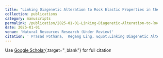 ```yaml
---
title: "Linking Diagenetic Alteration to Rock Elastic Properties in the Broom Creek CO2 Sequestration Site: Integrating Rock Physics and Petrophysical Analysis"
collection: publications
category: manuscripts
permalink: /publication/2025-01-01-Linking-Diagenetic-Alteration-to-Rock-Elastic-Properties-in-the-Broom-Creek-CO2-Sequestration-Site-Integrating-Rock-Physics-and-Petrophysical-Analysis
date: 2025-01-01
venue: 'Natural Resources Research (Under Review)'
citation: ' Prasad Pothana,  Kegang Ling, &quot;Linking Diagenetic Alteration to Rock Elastic Properties in the Broom Creek CO2 Sequestration Site: Integrating Rock Physics and Petrophysical Analysis.&quot; Natural Resources Research (Under Review), 2025.'
---
```

Use [Google Scholar](https://scholar.google.com/scholar?q=Linking+Diagenetic+Alteration+to+Rock+Elastic+Properties+in+the+Broom+Creek+CO2+Sequestration+Site:+Integrating+Rock+Physics+and+Petrophysical+Analysis){:target="_blank"} for full citation